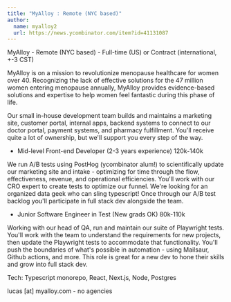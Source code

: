 ```yaml
---
title: "MyAlloy : Remote (NYC based)"
author:
  name: myalloy2
  url: https://news.ycombinator.com/item?id=41131087
---
```

MyAlloy - Remote (NYC based) - Full-time (US) or Contract (international, +-3 CST)

MyAlloy is on a mission to revolutionize menopause healthcare for women over 40. Recognizing the lack of effective solutions for the 47 million women entering menopause annually, MyAlloy provides evidence-based solutions and expertise to help women feel fantastic during this phase of life.

Our small in-house development team builds and maintains a marketing site, customer portal, internal apps, backend systems to connect to our doctor portal, payment systems, and pharmacy fulfillment. You&#x27;ll receive quite a lot of ownership, but we&#x27;ll support you every step of the way.

* Mid-level Front-end Developer (2-3 years experience) 120k-140k

We run A&#x2F;B tests using PostHog (ycombinator alum!) to scientifically update our marketing site and intake - optimizing for time through the flow, effectiveness, revenue, and operational efficiencies. You&#x27;ll work with our CRO expert to create tests to optimize our funnel. We&#x27;re looking for an organized data geek who can sling typescript! Once through our A&#x2F;B test backlog you&#x27;ll participate in full stack dev alongside the team.

* Junior Software Engineer in Test (New grads OK) 80k-110k

Working with our head of QA, run and maintain our suite of Playwright tests. You&#x27;ll work with the team to understand the requirements for new projects, then update the Playwright tests to accommodate that functionality. You&#x27;ll push the boundaries of what&#x27;s possible in automation - using Mailsaur, Github actions, and more. This role is great for a new dev to hone their skills and grow into full stack dev.

Tech: Typescript monorepo, React, Next.js, Node, Postgres

lucas [at] myalloy.com - no agencies
